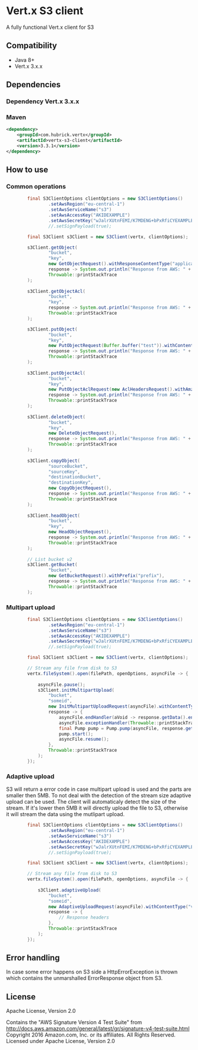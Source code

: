 # Vert.x S3 client

A fully functional Vert.x client for S3

## Compatibility
- Java 8+
- Vert.x 3.x.x

## Dependencies

### Dependency Vert.x 3.x.x
### Maven
```xml
<dependency>
    <groupId>com.hubrick.vertx</groupId>
    <artifactId>vertx-s3-client</artifactId>
    <version>3.3.1</version>
</dependency>
```

## How to use

### Common operations
```java
        final S3ClientOptions clientOptions = new S3ClientOptions()
                .setAwsRegion("eu-central-1")
                .setAwsServiceName("s3")
                .setAwsAccessKey("AKIDEXAMPLE")
                .setAwsSecretKey("wJalrXUtnFEMI/K7MDENG+bPxRfiCYEXAMPLEKEY");
                //.setSignPayload(true);

        final S3Client s3Client = new S3Client(vertx, clientOptions);

        s3Client.getObject(
                "bucket", 
                "key",
                new GetObjectRequest().withResponseContentType("application/json"),
                response -> System.out.println("Response from AWS: " + response.getHeader().getContentType()),
                Throwable::printStackTrace
        );
        
        s3Client.getObjectAcl(
                "bucket", 
                "key",
                response -> System.out.println("Response from AWS: " + response.getData().getOwner()),
                Throwable::printStackTrace
        );

        s3Client.putObject(
                "bucket", 
                "key",
                new PutObjectRequest(Buffer.buffer("test")).withContentType("application/json"),
                response -> System.out.println("Response from AWS: " + response.getHeader().getContentType()),
                Throwable::printStackTrace
        );
        
        s3Client.putObjectAcl(
                "bucket", 
                "key",
                new PutObjectAclRequest(new AclHeadersRequest().withAmzAcl(CannedAcl.PRIVATE)),
                response -> System.out.println("Response from AWS: " + response.getHeader().getContentType()),
                Throwable::printStackTrace
        );
        
        s3Client.deleteObject(
                "bucket", 
                "key",
                new DeleteObjectRequest(),
                response -> System.out.println("Response from AWS: " + response.getHeader().getContentType()),
                Throwable::printStackTrace
        );
        
        s3Client.copyObject(
                "sourceBucket", 
                "sourceKey",
                "destinationBucket", 
                "destinationKey",
                new CopyObjectRequest(),
                response -> System.out.println("Response from AWS: " + response.getHeader().getContentType()),
                Throwable::printStackTrace
        );
        
        s3Client.headObject(
                "bucket", 
                "key",
                new HeadObjectRequest(),
                response -> System.out.println("Response from AWS: " + response.getHeader().getContentType()),
                Throwable::printStackTrace
        );
        
        // List bucket v2
        s3Client.getBucket(
                "bucket",
                new GetBucketRequest().withPrefix("prefix"),
                response -> System.out.println("Response from AWS: " + response.getData().getName()),
                Throwable::printStackTrace
        );
```

### Multipart upload
```java
        final S3ClientOptions clientOptions = new S3ClientOptions()
                .setAwsRegion("eu-central-1")
                .setAwsServiceName("s3")
                .setAwsAccessKey("AKIDEXAMPLE")
                .setAwsSecretKey("wJalrXUtnFEMI/K7MDENG+bPxRfiCYEXAMPLEKEY");
                //.setSignPayload(true);

        final S3Client s3Client = new S3Client(vertx, clientOptions);

        // Stream any file from disk to S3
        vertx.fileSystem().open(filePath, openOptions, asyncFile -> {
        
            asyncFile.pause();
            s3Client.initMultipartUpload(
                "bucket",
                "someid",
                new InitMultipartUploadRequest(asyncFile).withContentType("video/mp4"),
                response -> {
                    asyncFile.endHandler(aVoid -> response.getData().end());
                    asyncFile.exceptionHandler(Throwable::printStackTrace);
                    final Pump pump = Pump.pump(asyncFile, response.getData());
                    pump.start();
                    asyncFile.resume();
                },
                Throwable::printStackTrace
            );
        });
```

### Adaptive upload
S3 will return a error code in case multipart upload is used and the parts are smaller then 5MB. To not deal with the detection of the stream size adaptive upload can be used. The client will automaticaly detect the size of the stream. If it's lower then 5MB it will directly upload the file to S3, otherwise it will stream the data using the mutlipart upload.
```java
        final S3ClientOptions clientOptions = new S3ClientOptions()
                .setAwsRegion("eu-central-1")
                .setAwsServiceName("s3")
                .setAwsAccessKey("AKIDEXAMPLE")
                .setAwsSecretKey("wJalrXUtnFEMI/K7MDENG+bPxRfiCYEXAMPLEKEY");
                //.setSignPayload(true);

        final S3Client s3Client = new S3Client(vertx, clientOptions);

        // Stream any file from disk to S3
        vertx.fileSystem().open(filePath, openOptions, asyncFile -> {
        
            s3Client.adaptiveUpload(
                "bucket",
                "someid",
                new AdaptiveUploadRequest(asyncFile).withContentType("video/mp4"),
                response -> {
                    // Response headers
                },
                Throwable::printStackTrace
            );
        });
```

## Error handling
In case some error happens on S3 side a HttpErrorException is thrown which contains the unmarshalled ErrorResponse object from S3. 
 
## License
Apache License, Version 2.0

Contains the "AWS Signature Version 4 Test Suite" 
from http://docs.aws.amazon.com/general/latest/gr/signature-v4-test-suite.html
Copyright 2016 Amazon.com, Inc. or its affiliates. All Rights Reserved.
Licensed under Apache License, Version 2.0


